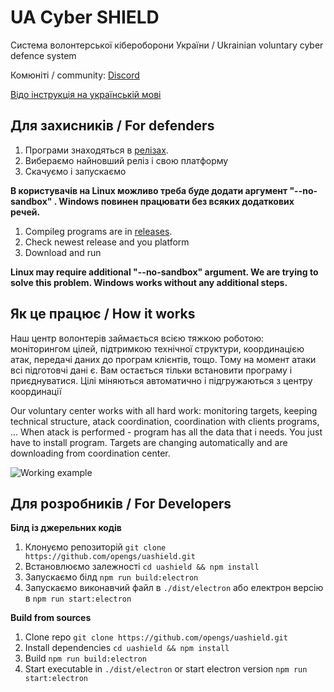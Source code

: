 # UA Cyber SHIELD
Система волонтерської кібероборони України  / Ukrainian voluntary cyber defence system

Комюніті / community: [Discord](https://discord.gg/7BfJ9JKQ98)

[Відо інструкція на українській мові](https://youtu.be/snTzpRt7a5k)

## Для захисників / For defenders
1. Програми знаходяться в [релізах](https://github.com/opengs/uashield/releases).
2. Вибераємо найновший реліз і свою платформу
3. Скачуємо і запускаємо

**В користувачів на Linux можливо треба буде додати аргумент "--no-sandbox" . Windows повинен працювати без всяких додаткових речей.**

1. Compileg programs are in [releases](https://github.com/opengs/uashield/releases).
2. Check newest release and you platform
3. Download and run

**Linux may require additional "--no-sandbox" argument. We are trying to solve this problem. Windows works without any additional steps.**

## Як це працює / How it works
Наш центр волонтерів займається всією тяжкою роботою: моніторингом цілей, підтримкою технічної структури, координацією атак, передачі даних до програм клієнтів, тощо. Тому на момент атаки всі підготовчі дані є. Вам остається тільки встановити програму і приєднуватися. Цілі міняються автоматично і підгружаються з центру координації

Our voluntary center works with all hard work: monitoring targets, keeping technical structure, atack coordination, coordination with clients programs, ... When atack is performed - program has all the data that i needs. You just have to install program. Targets are changing automatically and are downloading from coordination center.

![Working example](docs/working.png)

## Для розробників / For Developers

**Білд із джерельних кодів**
1. Клонуємо репозиторій `git clone https://github.com/opengs/uashield.git`
2. Встановлюємо залежності `cd uashield && npm install`
3. Запускаємо білд `npm run build:electron`
4. Запускаємо виконавчий файл в `./dist/electron` або електрон версію в `npm run start:electron`

**Build from sources**
1. Clone repo `git clone https://github.com/opengs/uashield.git`
2. Install dependencies `cd uashield && npm install`
3. Build `npm run build:electron`
4. Start executable in `./dist/electron` or start electron version `npm run start:electron`
